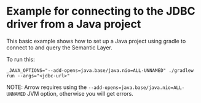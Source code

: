 # Example for connecting to the JDBC driver from a Java project

This basic example shows how to set up a Java project using gradle to connect to and query the Semantic Layer.

To run this:

```
_JAVA_OPTIONS="--add-opens=java.base/java.nio=ALL-UNNAMED" ./gradlew run --args="<jdbc-url>"
```

NOTE: Arrow requires using the `--add-opens=java.base/java.nio=ALL-UNNAMED` JVM option, otherwise you will get errors.
